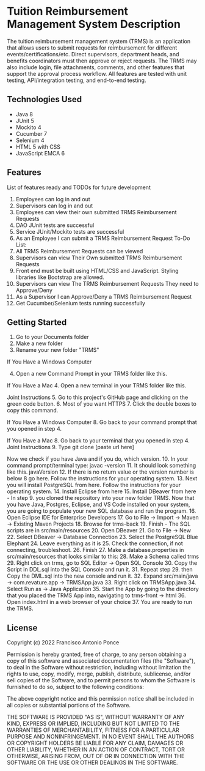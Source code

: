 # Tuition Reimbursement Management System Description
The tuition reimbursement management system (TRMS) is an application that allows users to submit requests for reimbursement for different events/certifications/etc. Direct supervisors, department heads, and benefits coordinators must then approve or reject requests. The TRMS may also include login, file attachments, comments, and other features that support the approval process workflow. All features are tested with unit testing, API/integration testing, and end-to-end testing.

## Technologies Used
- Java 8
- JUnit 5
- Mockito 4
- Cucumber 7
- Selenium 4
- HTML 5 with CSS
- JavaScript EMCA 6

## Features
List of features ready and TODOs for future development
1. Employees can log in and out
2. Supervisors can log in and out
3. Employees can view their own submitted TRMS Reimbursement Requests
4. DAO JUnit tests are successful
5. Service JUnit/Mockito tests are successful
6. As an Employee I can submit a TRMS Reimbursement Request
  To-Do List:
1. All TRMS Reimbursement Requests can be viewed
2. Supervisors can view Their Own submitted TRMS Reimbursement Requests
3. Front end must be built using HTML/CSS and JavaScript. Styling libraries like Bootstrap are allowed.
4. Supervisors can view The TRMS Reimbursement Requests They need to Approve/Deny
5. As a Supervisor I can Approve/Deny a TRMS Reimbursement Request
6. Get Cucumber/Selenium tests running successfully

## Getting Started
1. Go to your Documents folder
2. Make a new folder
3. Rename your new folder "TRMS"

If You Have a Windows Computer

  4. Open a new Command Prompt in your TRMS folder like this.
 
If You Have a Mac
  4. Open a new terminal in your TRMS folder like this.

Joint Instructions
  5. Go to this project's GitHub page and clicking on the green code button.
  6. Most of you want HTTPS
  7. Click the double boxes to copy this command.
  
If You Have a Windows Computer
  8. Go back to your command prompt that you opened in step 4.
  
If You Have a Mac
  8. Go back to your terminal that you opened in step 4.
Joint Instructions
  9. Type
    git clone [paste url here]
    
Now we check if you have Java and if you do, which version.
  10. In your command prompt/terminal type:
    javac -version
  11. It should look something like this.
    javaVersion
  12. If there is no return value or the version number is below 8 go here. Follow the instructions for your operating system.
  13. Next you will install PostgreSQL from here. Follow the instructions for your operating system.
  14. Install Eclipse from here
  15. Install DBeaver from here
    - In step 9. you cloned the repository into your new folder TRMS. Now that you have Java, Postgres, Eclipse, and VS Code            installed on your system, you are going to populate your new SQL database and run the program.
  16. Open Eclipse IDE for Enterprise Developers
  17. Go to File -> Import -> Maven -> Existing Maven Projects
  18. Browse for trms-back
  19. Finish
    - The SQL scripts are in src/main/resources
  20. Open DBeaver
  21. Go to File -> New
  22. Select DBeaver -> Database Connection
  23. Select the PostgreSQL Blue Elephant
  24. Leave everything as it is
  25. Check the connection, if not connecting, troubleshoot.
  26. Finish
  27. Make a database.properties in src/main/resources that looks similar to this:
  28. Make a Schema called trms
  29. Right click on trms, go to SQL Editor -> Open SQL Console
  30. Copy the Script in DDL.sql into the SQL Console and run it.
  31. Repeat step 29. then Copy the DML.sql into the new console and run it.
  32. Expand src/main/java -> com.revature.app -> TRMSApp.java
  33. Right click on TRMSApp.java
  34. Select Run as -> Java Application
  35. Start the App by going to the directory that you placed the TRMS App into, navigating to trms-front -> html
  36. Open index.html in a web browser of your choice
  37. You are ready to run the TRMS.

## License

Copyright (c) 2022 Francisco Antonio Ponce

Permission is hereby granted, free of charge, to any person obtaining a copy of this software and associated documentation files (the "Software"), to deal in the Software without restriction, including without limitation the rights to use, copy, modify, merge, publish, distribute, sublicense, and/or sell copies of the Software, and to permit persons to whom the Software is furnished to do so, subject to the following conditions:

The above copyright notice and this permission notice shall be included in all copies or substantial portions of the Software.

THE SOFTWARE IS PROVIDED "AS IS", WITHOUT WARRANTY OF ANY KIND, EXPRESS OR IMPLIED, INCLUDING BUT NOT LIMITED TO THE WARRANTIES OF MERCHANTABILITY, FITNESS FOR A PARTICULAR PURPOSE AND NONINFRINGEMENT. IN NO EVENT SHALL THE AUTHORS OR COPYRIGHT HOLDERS BE LIABLE FOR ANY CLAIM, DAMAGES OR OTHER LIABILITY, WHETHER IN AN ACTION OF CONTRACT, TORT OR OTHERWISE, ARISING FROM, OUT OF OR IN CONNECTION WITH THE SOFTWARE OR THE USE OR OTHER DEALINGS IN THE SOFTWARE.

